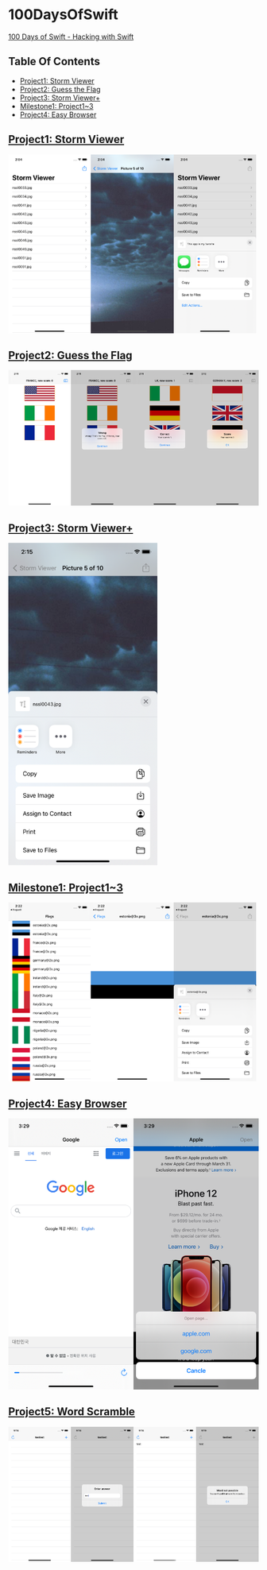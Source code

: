 # 100DaysOfSwift
[100 Days of Swift - Hacking with Swift](https://www.hackingwithswift.com/100)

## Table Of Contents
- [Project1: Storm Viewer](#project1-storm-viewer)
- [Project2: Guess the Flag](#project2-guess-the-flag)
- [Project3: Storm Viewer+](#project3-storm-viewer)
- [Milestone1: Project1~3](#milestone1-project13)
- [Project4: Easy Browser](#project4-easy-browser)

## [Project1: Storm Viewer](./Project1)

<img src="images/Project1-1.png" width="33%"><img src="images/Project1-2.png" width="33%"><img src="images/Project1-3.png" width="33%">

## [Project2: Guess the Flag](./Project2)

<img src="images/Project2-1.png" width="25%"><img src="images/Project2-2.png" width="25%"><img src="images/Project2-3.png" width="25%"><img src="images/Project2-4.png" width="25%">

## [Project3: Storm Viewer+](./Project3)

<img src="images/Project3-1.png" width="300px">

## [Milestone1: Project1~3](./milestone1)

<img src="images/Milestone1-1.png" width="33%"><img src="images/Milestone1-2.png" width="33%"><img src="images/Milestone1-3.png" width="33%">

## [Project4: Easy Browser](./Project4)

<img src="images/Project4-1.png" width="50%"><img src="images/Project4-2.png" width="50%">

## [Project5: Word Scramble](./Project5)

<img src="images/Project5-1.png" width="25%"><img src="images/Project5-2.png" width="25%"><img src="images/Project5-3.png" width="25%"><img src="images/Project5-4.png" width="25%">
